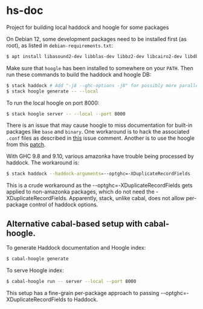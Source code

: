 # hs-doc
Project for building local haddock and hoogle for some packages

On Debian 12, some development packages need to be installed first (as root), as listed in
`debian-requirements.txt`:

```bash
$ apt install libasound2-dev libblas-dev libbz2-dev libcairo2-dev libdbusmenu-gtk3-dev libgirepository1.0-dev libglew-dev libglib2.0-dev libgsl-dev libicu-dev liblapack-dev liblzma-dev libmariadb-dev libmysqlclient-dev libpcap-dev libpcre3-dev libpq-dev libsdl2-dev libsdl2-gfx-dev libsdl2-image-dev libsdl2-mixer-dev libsdl2-ttf-dev libxft-dev libxrandr-dev libxss-dev libzstd-dev pkgconf protobuf-compiler
```
Make sure that `hoogle` has been installed to somewhere on your `PATH`.
Then run these commands to build the haddock and hoogle DB:
```bash
$ stack haddock # Add "-j8 --ghc-options -j8" for possibly more parallel processing.
$ stack hoogle generate -- --local
```
To run the local hoogle on port 8000:
```bash
$ stack hoogle server -- --local --port 8000
```

There is an issue that may cause hoogle to miss documentation for built-in packages like `base` and `binary`.
One workaround is to hack the associated `.conf` files as described in
[this](https://github.com/ndmitchell/hoogle/issues/420#issuecomment-1911916738) issue comment.
Another is to use the hoogle from this [patch](https://github.com/ndmitchell/hoogle/pull/405).

With GHC 9.8 and 9.10, various amazonka have trouble being processed by haddock. The workaround is:
```bash
$ stack haddock --haddock-arguments=--optghc=-XDuplicateRecordFields
```

This is a crude workaround as the --optghc=-XDuplicateRecordFields gets applied to non-amazonka packages,
which do not need the -XDuplicateRecordFields. Apparently, stack, unlike cabal, does not allow per-package
control of haddock options.


## Alternative cabal-based setup with cabal-hoogle.

To generate Haddock documentation and Hoogle index:
```bash
$ cabal-hoogle generate
```

To serve Hoogle index:
```bash
$ cabal-hoogle run -- server --local --port 8000
```

This setup has a fine-grain per-package approach to passing --optghc=-XDuplicateRecordFields to Haddock.
